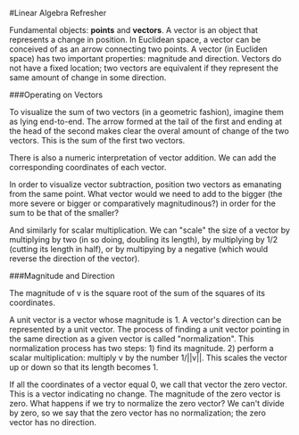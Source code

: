 #Linear Algebra Refresher

Fundamental objects: **points** and **vectors**.
A vector is an object that represents a change in position. In Euclidean space, a vector can be conceived of as an arrow connecting two points. A vector (in Eucliden space) has two important properties: magnitude and direction. Vectors do not have a fixed location; two vectors are equivalent if they represent the same amount of change in some direction.

###Operating on Vectors

To visualize the sum of two vectors (in a geometric fashion), imagine them as lying end-to-end. The arrow formed at the tail of the first and ending at the head of the second makes clear the overal amount of change of the two vectors. This is the sum of the first two vectors.

There is also a numeric interpretation of vector addition. We can add the corresponding coordinates of each vector. 

In order to visualize vector subtraction, position two vectors as emanating from the same point. What vector would we need to add to the bigger (the more severe or bigger or comparatively magnitudinous?) in order for the sum to be that of the smaller?

And similarly for scalar multiplication. We can "scale" the size of a vector by multiplying by two (in so doing, doubling its length), by multiplying by 1/2 (cutting its length in half), or by multipying by a negative (which would reverse the direction of the vector).


###Magnitude and Direction

The magnitude of v is the square root of the sum of the squares of its coordinates. 

A unit vector is a vector whose magnitude is 1. A vector's direction can be represented by a unit vector. The process of finding a unit vector pointing in the same direction as a given vector is called "normalization". This normalization process has two steps: 1) find its magnitude. 2) perform a scalar multiplication: multiply v by the number 1/||v||. This scales the vector up or down so that its length becomes 1.

If all the coordinates of a vector equal 0, we call that vector the zero vector. This is a vector indicating no change. The magnitude of the zero vector is zero. What happens if we try to normalize the zero vector? We can't divide by zero, so we say that the zero vector has no normalization; the zero vector has no direction.